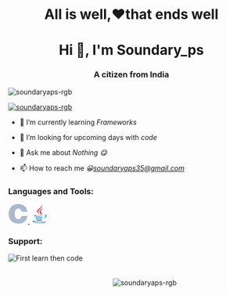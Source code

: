 <h1 align="center">All is well,❤️that ends well
<h1 align="center">Hi 👋, I'm Soundary_ps</h1>
<h3 align="center"><font style="Algebrian">A citizen from India</h3>

<p align="left"> <img src="https://komarev.com/ghpvc/?username=soundaryaps-rgb&label=Profile%20views&color=0e75b6&style=flat" alt="soundaryaps-rgb" /> </p>

<p align="left"> <a href="https://github.com/ryo-ma/github-profile-trophy"><img src="https://github-profile-trophy.vercel.app/?username=soundaryaps-rgb" alt="soundaryaps-rgb" /></a> </p>

- 🌱 I’m currently learning *Frameworks*

- 🤝 I’m looking for upcoming days with *code*

- 💬 Ask me about *Nothing 😋*

- 📫 How to reach me *😀soundaryaps35@gmail.com* 


<h3 align="left">Languages and Tools:</h3>
<p align="left"> <a href="https://www.cprogramming.com/" target="_blank"> <img src="https://raw.githubusercontent.com/devicons/devicon/master/icons/c/c-original.svg" alt="c" width="40" height="40"/> </a> <a href="https://www.java.com" target="_blank"> <img src="https://raw.githubusercontent.com/devicons/devicon/master/icons/java/java-original.svg" alt="java" width="40" height="40"/> </a> </p>

<h3 align="left">Support:</h3>
<p><a href="https://www.buymeacoffee.com/First learn then code "> <img align="left" src="https://cdn.buymeacoffee.com/buttons/v2/default-yellow.png" height="50" width="210" alt="First learn then code " /></a></p><br><br>

<p>&nbsp;<img align="center" src="https://github-readme-stats.vercel.app/api?username=soundaryaps-rgb&show_icons=true&locale=en" alt="soundaryaps-rgb" /></p>
